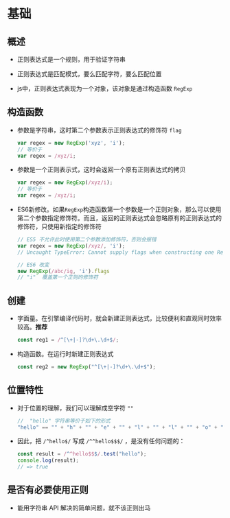 # 基础

## 概述

+ 正则表达式是一个规则，用于验证字符串

+ 正则表达式是匹配模式，要么匹配字符，要么匹配位置

+ js中，正则表达式表现为一个对象，该对象是通过构造函数 `RegExp`

## 构造函数

+ 参数是字符串，这时第二个参数表示正则表达式的修饰符 `flag`

  ```js
  var regex = new RegExp('xyz', 'i');
  // 等价于
  var regex = /xyz/i;
  ```

+ 参数是一个正则表示式，这时会返回一个原有正则表达式的拷贝

  ```js
  var regex = new RegExp(/xyz/i);
  // 等价于
  var regex = /xyz/i;
  ```

+ ES6新修改。如果`RegExp`构造函数第一个参数是一个正则对象，那么可以使用第二个参数指定修饰符。而且，返回的正则表达式会忽略原有的正则表达式的修饰符，只使用新指定的修饰符

  ```js
  // ES5 不允许此时使用第二个参数添加修饰符，否则会报错
  var regex = new RegExp(/xyz/, 'i');
  // Uncaught TypeError: Cannot supply flags when constructing one RegExp from another

  // ES6 改变
  new RegExp(/abc/ig, 'i').flags
  // "i"  覆盖第一个正则的修饰符
  ```

## 创建

+ 字面量。在引擎编译代码时，就会新建正则表达式，比较便利和直观同时效率较高。**推荐**

  ```js
  const reg1 = /^[\+|-]?\d+\.\d+$/;
  ```

+ 构造函数。在运行时新建正则表达式

  ```js
  const reg2 = new RegExp("^[\+|-]?\d+\.\d+$");
  ```

## 位置特性

+ 对于位置的理解，我们可以理解成空字符 `""`

  ```js
  //  "hello" 字符串等价于如下的形式
  "hello" == "" + "h" + "" + "e" + "" + "l" + "" + "l" + "" + "o" + "";
  ```

+ 因此，把 `/^hello$/` 写成 `/^^hello$$$/` ，是没有任何问题的：

  ```js
  const result = /^^hello$$$/.test("hello");
  console.log(result);
  // => true
  ```

## 是否有必要使用正则

+ 能用字符串 API 解决的简单问题，就不该正则出马
